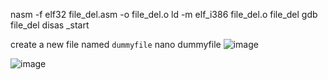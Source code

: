 nasm -f elf32 file_del.asm -o file_del.o
ld -m elf_i386 file_del.o file_del
 gdb file_del
 disas _start

create a new file named `dummyfile` 
nano dummyfile  ![image](https://github.com/user-attachments/assets/6c7bafc2-631e-4d57-8dd9-00d27c57d74c)

![image](https://github.com/user-attachments/assets/edfb7ba3-df75-4c8d-84fd-2125f357f8d0)


 
